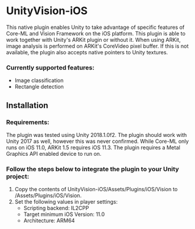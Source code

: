 # UnityVision-iOS

This native plugin enables Unity to take advantage of specific features of Core-ML and Vision Framework on the iOS platform.
This plugin is able to work together with Unity's ARKit plugin or without it. When using ARKit, image analysis is performed on ARKit's CoreVideo pixel buffer. If this is not available, the plugin also accepts native pointers to Unity textures.

### Currently supported features:

* Image classification
* Rectangle detection

## Installation

### Requirements:

The plugin was tested using Unity 2018.1.0f2. The plugin should work with Unity 2017 as well, however this was never confirmed. While Core-ML only runs on iOS 11.0, ARKit 1.5 requires iOS 11.3. The plugin requires a Metal Graphics API enabled device to run on.

### Follow the steps below to integrate the plugin to your Unity project:

1. Copy the contents of UnityVision-iOS/Assets/Plugins/iOS/Vision to <YourProject>/Assets/Plugins/iOS/Vision.
2. Set the following values in player settings:
    * Scripting backend: IL2CPP
    * Target minimum iOS Version: 11.0
    * Architecture: ARM64
    
